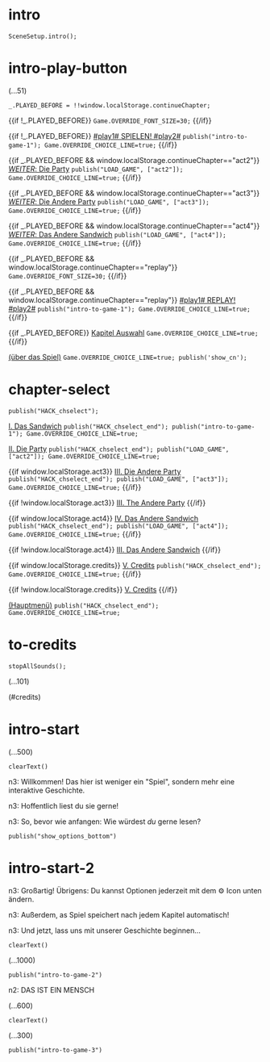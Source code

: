 # intro

`SceneSetup.intro();`

# intro-play-button

(...51)

```
_.PLAYED_BEFORE = !!window.localStorage.continueChapter;
```

{{if !_.PLAYED_BEFORE}}
`Game.OVERRIDE_FONT_SIZE=30;`
{{/if}}

{{if !_.PLAYED_BEFORE}}
[#play1# SPIELEN! #play2#](#intro-start) `publish("intro-to-game-1"); Game.OVERRIDE_CHOICE_LINE=true;`
{{/if}}

{{if _.PLAYED_BEFORE && window.localStorage.continueChapter=="act2"}}
[_WEITER_: Die Party](#act2) `publish("LOAD_GAME", ["act2"]); Game.OVERRIDE_CHOICE_LINE=true;`
{{/if}}

{{if _.PLAYED_BEFORE && window.localStorage.continueChapter=="act3"}}
[_WEITER_: Die Andere Party](#act3) `publish("LOAD_GAME", ["act3"]); Game.OVERRIDE_CHOICE_LINE=true;`
{{/if}}

{{if _.PLAYED_BEFORE && window.localStorage.continueChapter=="act4"}}
[_WEITER_: Das Andere Sandwich](#act4) `publish("LOAD_GAME", ["act4"]); Game.OVERRIDE_CHOICE_LINE=true;`
{{/if}}

{{if _.PLAYED_BEFORE && window.localStorage.continueChapter=="replay"}}
`Game.OVERRIDE_FONT_SIZE=30;`
{{/if}}

{{if _.PLAYED_BEFORE && window.localStorage.continueChapter=="replay"}}
[#play1# REPLAY! #play2#](#intro-start) `publish("intro-to-game-1"); Game.OVERRIDE_CHOICE_LINE=true;`
{{/if}}

{{if _.PLAYED_BEFORE}}
[Kapitel Auswahl](#chapter-select) `Game.OVERRIDE_CHOICE_LINE=true;`
{{/if}}

[(über das Spiel)](#intro-play-button) `Game.OVERRIDE_CHOICE_LINE=true; publish('show_cn');`

# chapter-select

`publish("HACK_chselect");`

[I. Das Sandwich](#intro-start) `publish("HACK_chselect_end"); publish("intro-to-game-1"); Game.OVERRIDE_CHOICE_LINE=true;`

[II. Die Party](#act2) `publish("HACK_chselect_end"); publish("LOAD_GAME", ["act2"]); Game.OVERRIDE_CHOICE_LINE=true;`

{{if window.localStorage.act3}}
[III. Die Andere Party](#act3) `publish("HACK_chselect_end"); publish("LOAD_GAME", ["act3"]); Game.OVERRIDE_CHOICE_LINE=true;`
{{/if}}

{{if !window.localStorage.act3}}
[III. The Andere Party]()
{{/if}}

{{if window.localStorage.act4}}
[IV. Das Andere Sandwich](#act4) `publish("HACK_chselect_end"); publish("LOAD_GAME", ["act4"]); Game.OVERRIDE_CHOICE_LINE=true;`
{{/if}}

{{if !window.localStorage.act4}}
[III. Das Andere Sandwich]()
{{/if}}

{{if window.localStorage.credits}}
[V. Credits](#to-credits) `publish("HACK_chselect_end"); Game.OVERRIDE_CHOICE_LINE=true;`
{{/if}}

{{if !window.localStorage.credits}}
[V. Credits]()
{{/if}}

[(Hauptmenü)](#intro-play-button) `publish("HACK_chselect_end"); Game.OVERRIDE_CHOICE_LINE=true;`

# to-credits

`stopAllSounds();`

(...101)

(#credits)

# intro-start

(...500)

`clearText()`

n3: Willkommen! Das hier ist weniger ein "Spiel", sondern mehr eine interaktive Geschichte.

n3: Hoffentlich liest du sie gerne!

n3: So, bevor wie anfangen: Wie würdest *du* gerne lesen?

`publish("show_options_bottom")`

# intro-start-2

n3: Großartig! Übrigens: Du kannst Optionen jederzeit mit dem ⚙ Icon unten ändern.

n3: Außerdem, as Spiel speichert nach jedem Kapitel automatisch!

n3: Und jetzt, lass uns mit unserer Geschichte beginnen...

`clearText()`

(...1000)

`publish("intro-to-game-2")`

n2: DAS IST EIN MENSCH

(...600)

`clearText()`

(...300)

`publish("intro-to-game-3")`